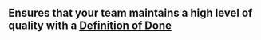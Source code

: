 ## Ensures that your team maintains a high level of quality with a [Definition of Done](https://www.ssw.com.au/rules/done-do-you-go-beyond-done-and-follow-a-definition-of-done)
